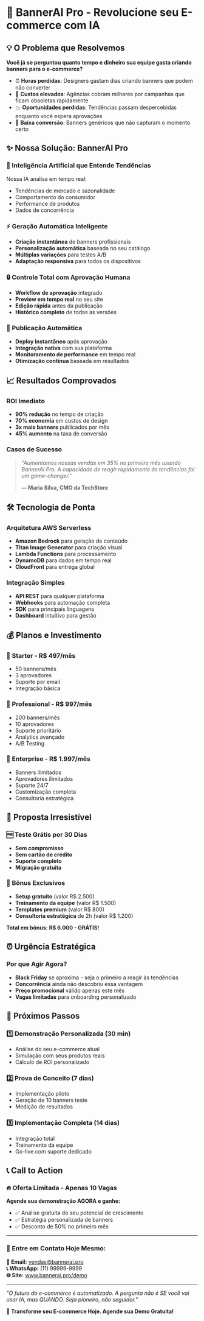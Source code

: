 # 🚀 BannerAI Pro - Revolucione seu E-commerce com IA

## 💡 O Problema que Resolvemos

**Você já se perguntou quanto tempo e dinheiro sua equipe gasta criando banners para o e-commerce?**

- ⏰ **Horas perdidas**: Designers gastam dias criando banners que podem não converter
- 💸 **Custos elevados**: Agências cobram milhares por campanhas que ficam obsoletas rapidamente  
- 📉 **Oportunidades perdidas**: Tendências passam despercebidas enquanto você espera aprovações
- 🎯 **Baixa conversão**: Banners genéricos que não capturam o momento certo

## ✨ Nossa Solução: BannerAI Pro

### 🧠 Inteligência Artificial que Entende Tendências
Nossa IA analisa em tempo real:
- Tendências de mercado e sazonalidade
- Comportamento do consumidor
- Performance de produtos
- Dados de concorrência

### ⚡ Geração Automática Inteligente
- **Criação instantânea** de banners profissionais
- **Personalização automática** baseada no seu catálogo
- **Múltiplas variações** para testes A/B
- **Adaptação responsiva** para todos os dispositivos

### 🔒 Controle Total com Aprovação Humana
- **Workflow de aprovação** integrado
- **Preview em tempo real** no seu site
- **Edição rápida** antes da publicação
- **Histórico completo** de todas as versões

### 🎯 Publicação Automática
- **Deploy instantâneo** após aprovação
- **Integração nativa** com sua plataforma
- **Monitoramento de performance** em tempo real
- **Otimização contínua** baseada em resultados

## 📈 Resultados Comprovados

### ROI Imediato
- **90% redução** no tempo de criação
- **70% economia** em custos de design
- **3x mais banners** publicados por mês
- **45% aumento** na taxa de conversão

### Casos de Sucesso
> *"Aumentamos nossas vendas em 35% no primeiro mês usando BannerAI Pro. A capacidade de reagir rapidamente às tendências foi um game-changer."*
> 
> **— Maria Silva, CMO da TechStore**

## 🛠️ Tecnologia de Ponta

### Arquitetura AWS Serverless
- **Amazon Bedrock** para geração de conteúdo
- **Titan Image Generator** para criação visual
- **Lambda Functions** para processamento
- **DynamoDB** para dados em tempo real
- **CloudFront** para entrega global

### Integração Simples
- **API REST** para qualquer plataforma
- **Webhooks** para automação completa
- **SDK** para principais linguagens
- **Dashboard** intuitivo para gestão

## 💰 Planos e Investimento

### 🥉 Starter - R$ 497/mês
- 50 banners/mês
- 3 aprovadores
- Suporte por email
- Integração básica

### 🥈 Professional - R$ 997/mês
- 200 banners/mês
- 10 aprovadores
- Suporte prioritário
- Analytics avançado
- A/B Testing

### 🥇 Enterprise - R$ 1.997/mês
- Banners ilimitados
- Aprovadores ilimitados
- Suporte 24/7
- Customização completa
- Consultoria estratégica

## 🎯 Proposta Irresistível

### 🆓 Teste Grátis por 30 Dias
- **Sem compromisso**
- **Sem cartão de crédito**
- **Suporte completo**
- **Migração gratuita**

### 🎁 Bônus Exclusivos
- **Setup gratuito** (valor R$ 2.500)
- **Treinamento da equipe** (valor R$ 1.500)
- **Templates premium** (valor R$ 800)
- **Consultoria estratégica** de 2h (valor R$ 1.200)

**Total em bônus: R$ 6.000 - GRÁTIS!**

## ⏰ Urgência Estratégica

### Por que Agir Agora?
- **Black Friday** se aproxima - seja o primeiro a reagir às tendências
- **Concorrência** ainda não descobriu essa vantagem
- **Preço promocional** válido apenas este mês
- **Vagas limitadas** para onboarding personalizado

## 🤝 Próximos Passos

### 1️⃣ Demonstração Personalizada (30 min)
- Análise do seu e-commerce atual
- Simulação com seus produtos reais
- Cálculo de ROI personalizado

### 2️⃣ Prova de Conceito (7 dias)
- Implementação piloto
- Geração de 10 banners teste
- Medição de resultados

### 3️⃣ Implementação Completa (14 dias)
- Integração total
- Treinamento da equipe
- Go-live com suporte dedicado

## 📞 Call to Action

### 🔥 Oferta Limitada - Apenas 10 Vagas

**Agende sua demonstração AGORA e ganhe:**
- ✅ Análise gratuita do seu potencial de crescimento
- ✅ Estratégia personalizada de banners
- ✅ Desconto de 50% no primeiro mês

---

### 📱 Entre em Contato Hoje Mesmo:

**📧 Email:** vendas@bannerai.pro  
**📞 WhatsApp:** (11) 99999-9999  
**🌐 Site:** www.bannerai.pro/demo  

---

*"O futuro do e-commerce é automatizado. A pergunta não é SE você vai usar IA, mas QUANDO. Seja pioneiro, não seguidor."*

**🚀 Transforme seu E-commerce Hoje. Agende sua Demo Gratuita!**